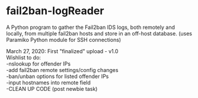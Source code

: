 # fail2ban-logReader
A Python program to gather the Fail2ban IDS logs, both remotely and locally, from multiple fail2ban hosts and store in an off-host database. (uses Paramiko Python module for SSH connections)
  
March 27, 2020: First "finalized" upload - v1.0  
  Wishlist to do:  
  -nslookup for offender IPs  
  -add fail2ban remote settings/config changes  
  -ban/unban options for listed offender IPs  
  -input hostnames into remote field  
  -CLEAN UP CODE (post newbie task)  
                  
                
    

